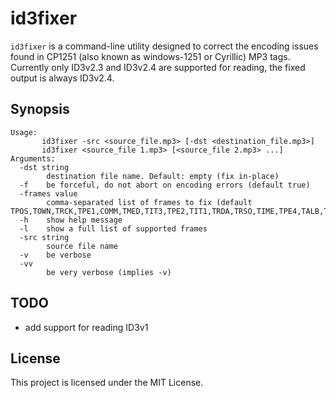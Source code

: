 # id3fixer

`id3fixer` is a command-line utility designed to correct the encoding issues found in CP1251 (also known as windows-1251 or Cyrillic) MP3 tags. Currently only ID3v2.3 and ID3v2.4 are supported for reading, the fixed output is always ID3v2.4.

## Synopsis
```
Usage:
       id3fixer -src <source_file.mp3> [-dst <destination_file.mp3>]
       id3fixer <source_file 1.mp3> [<source_file 2.mp3> ...]
Arguments:
  -dst string
    	destination file name. Default: empty (fix in-place)
  -f	be forceful, do not abort on encoding errors (default true)
  -frames value
    	comma-separated list of frames to fix (default TPOS,TOWN,TRCK,TPE1,COMM,TMED,TIT3,TPE2,TIT1,TRDA,TRSO,TIME,TPE4,TALB,TOLY,TCOP,TPE3,TSSE,TLEN,TORY,TSIZ,TBPM,TYER,TCOM,TENC,TDLY,TOPE,TXXX,TIT2,TEXT,TDAT,TOFN,TCON,TKEY,TRSN,TPUB,TSRC,TOAL,TLAN,TFLT)
  -h	show help message
  -l	show a full list of supported frames
  -src string
    	source file name
  -v	be verbose
  -vv
    	be very verbose (implies -v)
```

## TODO

* add support for reading ID3v1

## License

This project is licensed under the MIT License.
